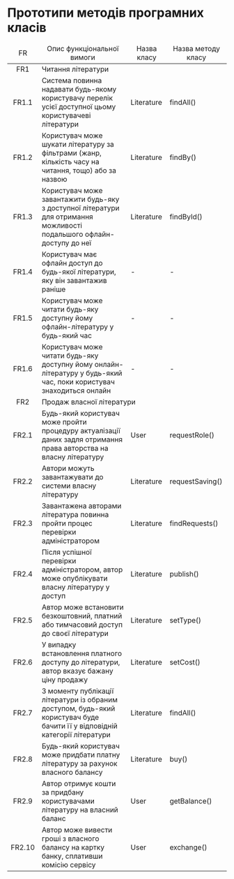 # Прототипи методів програмних класів

<table>
    <thead align="center">
        <tr>
            <td>FR</td>
            <td>Опис функціональної вимоги</td>
            <td>Назва класу</td>
            <td>Назва методу класу</td>
        </tr>
    </thead>
    <tbody>
        <tr>
            <td align="center">FR1</td>
            <td colspan="3">Читання літератури</td>
        </tr>
        <tr>
            <td align="center">FR1.1</td>
            <td>Система повинна надавати будь-якому користувачу перелік усієї доступної цьому користувачеві літератури</td>
            <td>Literature</td><td>findAll()</td>
        </tr>
        <tr>
            <td align="center">FR1.2</td>
            <td>Користувач може шукати літературу за фільтрами (жанр, кількість часу на читання, тощо) або за назвою</td>
            <td>Literature</td><td>findBy()</td>
        </tr>
        <tr>
            <td align="center">FR1.3</td>
            <td>Користувач може завантажити будь-яку з доступної літератури для отримання можливості подальшого офлайн-доступу до неї</td>
            <td>Literature</td><td>findById()</td>
        </tr>
        <tr>
            <td align="center">FR1.4</td>
            <td>Користувач має офлайн доступ до будь-якої літератури, яку він завантажив раніше</td>
            <td>-</td><td>-</td>
        </tr>
        <tr>
            <td align="center">FR1.5</td>
            <td>Користувач може читати будь-яку доступну йому офлайн-літературу у будь-який час</td>
            <td>-</td><td>-</td>
        </tr>
        <tr>
            <td align="center">FR1.6</td>
            <td>Користувач може читати будь-яку доступну йому онлайн-літературу у будь-який час, поки користувач знаходиться онлайн</td>
            <td>-</td><td>-</td>
        </tr>
        <tr>
            <td align="center">FR2</td>
            <td colspan="3">Продаж власної літератури</td>
        </tr>
        <tr>
            <td align="center">FR2.1</td>
            <td>Будь-який користувач може пройти процедуру актуалізації даних задля отримання права авторства на власну літературу</td>
            <td>User</td><td>requestRole()</td>
        </tr>
        <tr>
            <td align="center">FR2.2</td>
            <td>Автори можуть завантажувати до системи власну літературу</td>
            <td>Literature</td><td>requestSaving()</td>
        </tr>
        <tr>
            <td align="center">FR2.3</td>
            <td>Завантажена авторами література повинна пройти процес перевірки адміністратором</td>
            <td>Literature</td><td>findRequests()</td>
        </tr>
        <tr>
            <td align="center">FR2.4</td>
            <td>Після успішної перевірки адміністратором, автор може опублікувати власну літературу у доступ</td>
            <td>Literature</td><td>publish()</td>
        </tr>
        <tr>
            <td align="center">FR2.5</td>
            <td>Автор може встановити безкоштовний, платний або тимчасовий доступ до своєї літератури</td>
            <td>Literature</td><td>setType()</td>
        </tr>
        <tr>
            <td align="center">FR2.6</td>
            <td>У випадку встановлення платного доступу до літератури, автор вказує бажану ціну продажу</td>
            <td>Literature</td><td>setCost()</td>
        </tr>
        <tr>
            <td align="center">FR2.7</td>
            <td>З моменту публікації літератури із обраним доступом, будь-який користувач буде бачити її у відповідній категорії літератури</td>
            <td>Literature</td><td>findAll()</td>
        </tr>
        <tr>
            <td align="center">FR2.8</td>
            <td>Будь-який користувач може придбати платну літературу за рахунок власного балансу</td>
            <td>Literature</td><td>buy()</td>
        </tr>
        <tr>
            <td align="center">FR2.9</td>
            <td>Автор отримує кошти за придбану користувачами літературу на власний баланс</td>
            <td>User</td><td>getBalance()</td>
        </tr>
        <tr>
            <td align="center">FR2.10</td>
            <td>Автор може вивести гроші з власного балансу на картку банку, сплативши комісію сервісу</td>
            <td>User</td><td>exchange()</td>
        </tr>
    </tbody>
</table>